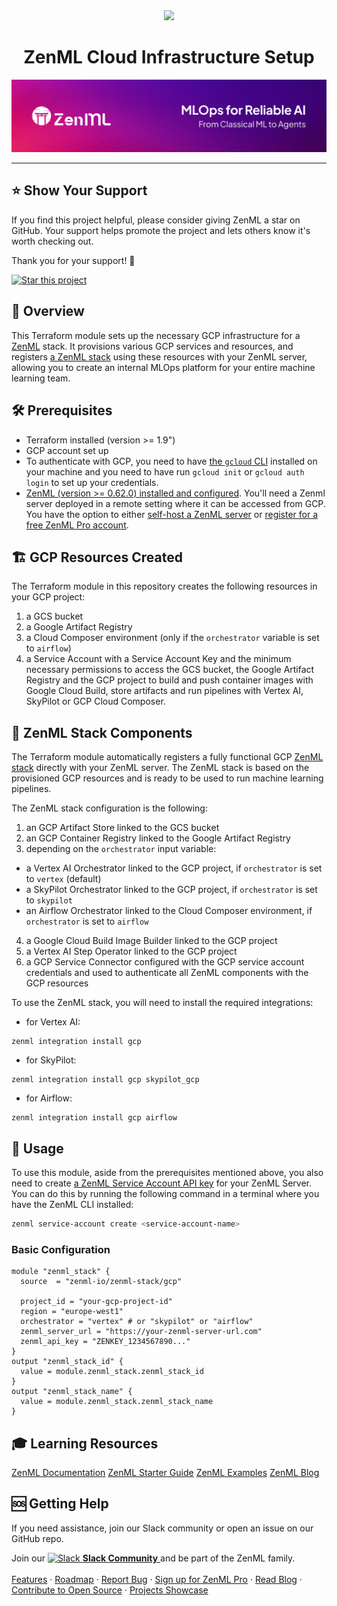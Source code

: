 <div align="center">
  <img referrerpolicy="no-referrer-when-downgrade" src="https://static.scarf.sh/a.png?x-pxid=0fcbab94-8fbe-4a38-93e8-c2348450a42e" />
  <h1 align="center">ZenML Cloud Infrastructure Setup</h1>
</div>

<div align="center">
  <a href="https://zenml.io">
    <img alt="ZenML Logo" src="https://raw.githubusercontent.com/zenml-io/zenml/main/docs/book/.gitbook/assets/header.png" alt="ZenML Logo">
  </a>
  <br />
</div>

---

## ⭐️ Show Your Support

If you find this project helpful, please consider giving ZenML a star on GitHub. Your support helps promote the project and lets others know it's worth checking out.

Thank you for your support! 🌟

[![Star this project](https://img.shields.io/github/stars/zenml-io/zenml?style=social)](https://github.com/zenml-io/zenml/stargazers)

## 🚀 Overview

This Terraform module sets up the necessary GCP infrastructure for a [ZenML](https://zenml.io) stack. It provisions various GCP services and resources, and registers [a ZenML stack](https://docs.zenml.io/user-guide/production-guide/understand-stacks) using these resources with your ZenML server, allowing you to create an internal MLOps platform for your entire machine learning team.

## 🛠 Prerequisites

- Terraform installed (version >= 1.9")
- GCP account set up
- To authenticate with GCP, you need to have [the `gcloud` CLI](https://cloud.google.com/sdk/gcloud)
installed on your machine and you need to have run `gcloud init` or `gcloud auth login`
to set up your credentials.
- [ZenML (version >= 0.62.0) installed and configured](https://docs.zenml.io/getting-started/installation). You'll need a Zenml server deployed in a remote setting where it can be accessed from GCP. You have the option to either [self-host a ZenML server](https://docs.zenml.io/getting-started/deploying-zenml) or [register for a free ZenML Pro account](https://cloud.zenml.io/signup).

## 🏗 GCP Resources Created

The Terraform module in this repository creates the following resources in your GCP project:

1. a GCS bucket
2. a Google Artifact Registry
3. a Cloud Composer environment (only if the `orchestrator` variable is set to `airflow`)
3. a Service Account with a Service Account Key and the minimum necessary permissions to access the GCS bucket, the Google Artifact Registry and the GCP project to build and push container images with Google Cloud Build, store artifacts and run pipelines with Vertex AI, SkyPilot or GCP Cloud Composer.

## 🧩 ZenML Stack Components

The Terraform module automatically registers a fully functional GCP [ZenML stack](https://docs.zenml.io/user-guide/production-guide/understand-stacks) directly with your ZenML server. The ZenML stack is based on the provisioned GCP resources and is ready to be used to run machine learning pipelines.

The ZenML stack configuration is the following:

1. an GCP Artifact Store linked to the GCS bucket
2. an GCP Container Registry linked to the Google Artifact Registry
3. depending on the `orchestrator` input variable:
  * a Vertex AI Orchestrator linked to the GCP project, if `orchestrator` is set to `vertex` (default)
  * a SkyPilot Orchestrator linked to the GCP project, if `orchestrator` is set to `skypilot`
  * an Airflow Orchestrator linked to the Cloud Composer environment, if `orchestrator` is set to `airflow`
4. a Google Cloud Build Image Builder linked to the GCP project
5. a Vertex AI Step Operator linked to the GCP project
6. a GCP Service Connector configured with the GCP service account credentials and used to authenticate all ZenML components with the GCP resources

To use the ZenML stack, you will need to install the required integrations:

* for Vertex AI:

```shell
zenml integration install gcp
```

* for SkyPilot:

```shell
zenml integration install gcp skypilot_gcp
```

* for Airflow:

```shell
zenml integration install gcp airflow
```


## 🚀 Usage

To use this module, aside from the prerequisites mentioned above, you also need to create [a ZenML Service Account API key](https://docs.zenml.io/how-to/connecting-to-zenml/connect-with-a-service-account) for your ZenML Server. You can do this by running the following command in a terminal where you have the ZenML CLI installed:

```bash
zenml service-account create <service-account-name>
```

### Basic Configuration

```hcl
module "zenml_stack" {
  source  = "zenml-io/zenml-stack/gcp"

  project_id = "your-gcp-project-id"
  region = "europe-west1"
  orchestrator = "vertex" # or "skypilot" or "airflow"
  zenml_server_url = "https://your-zenml-server-url.com"
  zenml_api_key = "ZENKEY_1234567890..."
}
output "zenml_stack_id" {
  value = module.zenml_stack.zenml_stack_id
}
output "zenml_stack_name" {
  value = module.zenml_stack.zenml_stack_name
}
```

## 🎓 Learning Resources

[ZenML Documentation](https://docs.zenml.io/)
[ZenML Starter Guide](https://docs.zenml.io/user-guide/starter-guide)
[ZenML Examples](https://github.com/zenml-io/zenml/tree/main/examples)
[ZenML Blog](https://www.zenml.io/blog)

## 🆘 Getting Help
If you need assistance, join our Slack community or open an issue on our GitHub repo.


<div>
<p align="left">
    <div align="left">
      Join our <a href="https://zenml.io/slack" target="_blank">
      <img width="18" src="https://cdn3.iconfinder.com/data/icons/logos-and-brands-adobe/512/306_Slack-512.png" alt="Slack"/>
    <b>Slack Community</b> </a> and be part of the ZenML family.
    </div>
    <br />
    <a href="https://zenml.io/features">Features</a>
    ·
    <a href="https://zenml.io/roadmap">Roadmap</a>
    ·
    <a href="https://github.com/zenml-io/zenml/issues">Report Bug</a>
    ·
    <a href="https://zenml.io/cloud">Sign up for ZenML Pro</a>
    ·
    <a href="https://www.zenml.io/blog">Read Blog</a>
    ·
    <a href="https://github.com/zenml-io/zenml/issues?q=is%3Aopen+is%3Aissue+archived%3Afalse+label%3A%22good+first+issue%22">Contribute to Open Source</a>
    ·
    <a href="https://github.com/zenml-io/zenml-projects">Projects Showcase</a>
  </p>
</div>
